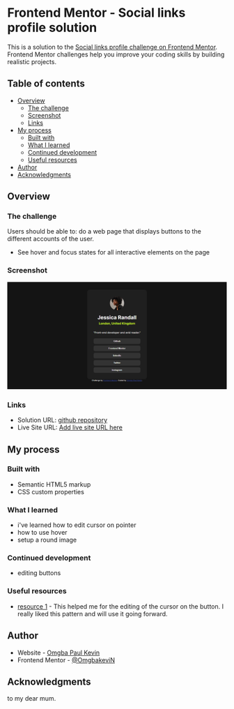# Frontend Mentor - Social links profile solution

This is a solution to the [Social links profile challenge on Frontend Mentor](https://www.frontendmentor.io/challenges/social-links-profile-UG32l9m6dQ). Frontend Mentor challenges help you improve your coding skills by building realistic projects. 

## Table of contents

- [Overview](#overview)
  - [The challenge](#the-challenge)
  - [Screenshot](#screenshot)
  - [Links](#links)
- [My process](#my-process)
  - [Built with](#built-with)
  - [What I learned](#what-i-learned)
  - [Continued development](#continued-development)
  - [Useful resources](#useful-resources)
- [Author](#author)
- [Acknowledgments](#acknowledgments)


## Overview

### The challenge

Users should be able to: do a web page that displays buttons to the different accounts of the user.

- See hover and focus states for all interactive elements on the page

### Screenshot

![screenshot of page](./screencapture.png)



### Links

- Solution URL: [github repository](https://github.com/OmgbakeviN/Social-link-challenge)
- Live Site URL: [Add live site URL here](https://linkchallenge.netlify.app/)

## My process

### Built with

- Semantic HTML5 markup
- CSS custom properties


### What I learned

- i've learned how to edit cursor on pointer
- how to use hover
- setup a round image

### Continued development
- editing buttons 

### Useful resources

- [ resource 1](https://chatgpt.com/share/6727ccad-356c-8005-bb2e-dbb5fc0c7df9) - This helped me for the editing of the cursor on the button. I really liked this pattern and will use it going forward.


## Author

- Website - [Omgba Paul Kevin](https://www.your-site.com)
- Frontend Mentor - [@OmgbakeviN](https://www.frontendmentor.io/profile/OmgbakeviN)


## Acknowledgments

to my dear mum.
